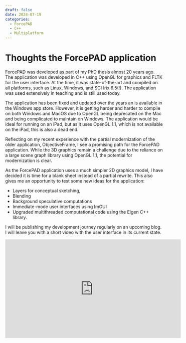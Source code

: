 ```yaml
---
draft: false 
date: 2024-07-19
categories:
  - ForcePAD
  - C++
  - Multiplatform
---
```

# Thoughts the ForcePAD application

ForcePAD was developed as part of my PhD thesis almost 20 years ago. The application was developed in C++ using OpenGL for graphics and FLTK for the user interface. At the time, it was state-of-the-art and compiled on all platforms, such as Linux, Windows, and SGI Irix 6.5(!). The application was used extensively in teaching and is still used today.

<!-- more -->

The application has been fixed and updated over the years an is available in the Windows app store. However, it is getting harder and harder to compile on both Windows and MacOS due to OpenGL being deprecated on the Mac and being complicated to maintain on Windows. The application would be ideal for running on an iPad, but as it uses OpenGL 1.1, which is not available on the iPad, this is also a dead end. 

Reflecting on my recent experience with the partial modernization of the older application, ObjectiveFrame, I see a promising path for the ForcePAD application. While the 3D graphics remain a challenge due to the reliance on a large scene graph library using OpenGL 1.1, the potential for modernization is clear. 

As the ForcePAD application uses a much simpler 2D graphics model, I have decided it is time for a blank sheet instead of a partial rewrite. This also gives me an opportunity to test some new ideas for the application:

 * Layers for conceptual sketching, 
 * Blending
 * Background speculative computations
 * Immediate-mode user interfaces using ImGUI 
 * Upgraded multithreaded computational code using the Eigen C++ library. 

I will be publishing my development journey regularly on an upcoming blog. I will leave you with a short video with the user interface in its current state.

<iframe width="560" height="315" src="https://www.youtube.com/embed/L7gTLw8KJEk?si=S8HhaJxOVs4D85rf" title="YouTube video player" frameborder="0" allow="accelerometer; autoplay; clipboard-write; encrypted-media; gyroscope; picture-in-picture; web-share" referrerpolicy="strict-origin-when-cross-origin" allowfullscreen></iframe>